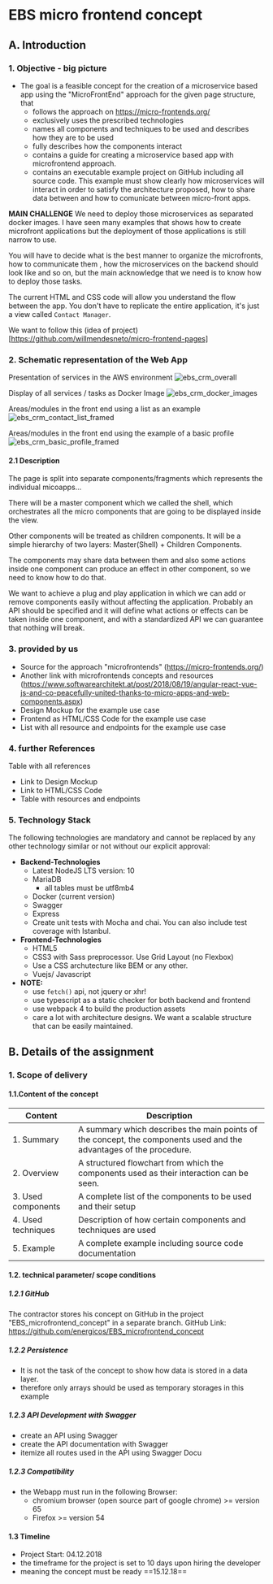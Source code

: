 # EBS micro frontend concept

## A. Introduction

### 1. Objective - big picture

- The goal is a feasible concept for the creation of a microservice based app using the "MicroFrontEnd" approach for the given page structure, that
  - follows the approach on https://micro-frontends.org/
  - exclusively uses the prescribed technologies
  - names all components and techniques to be used and describes how they are to be used
  - fully describes how the components interact
  - contains a guide for creating a microservice based app with microfrontend approach.
  - contains an executable example project on GitHub including all source code. This example must show clearly how microservices will interact in order to satisfy the architecture proposed, how to share data between and how to comunicate between micro-front apps.

**MAIN CHALLENGE**
We need to deploy those microservices as separated docker images. I have seen many examples that shows how to create microfront applications but the deployment of those applications is still narrow to use.

You will have to decide what is the best manner to organize the microfronts, how to communicate them , how the microservices on the backend should look like and so on, but the main acknowledge that we need is to know how to deploy those tasks.

The current HTML and CSS code will allow you understand the flow between the app. You don't have to replicate the entire application, it's just a view called `Contact Manager`.

We want to follow this (idea of project)[https://github.com/willmendesneto/micro-frontend-pages]

### 2. Schematic representation of the Web App

Presentation of services in the AWS environment
![ebs_crm_overall](img/ebs_crm_overall.png)


Display of all services / tasks as Docker Image
![ebs_crm_docker_images](img/ebs_crm_docker_images.png)


Areas/modules in the front end using a list as an example
![ebs_crm_contact_list_framed](img/L01_Contact_list_framed.jpg)


Areas/modules in the front end using the example of a basic profile
![ebs_crm_basic_profile_framed](img/L02_Contact_Basic_framed.jpg)

#### 2.1 Description

The page is split into separate components/fragments which represents the individual micoapps...

There will be a master component which we called the shell, which orchestrates all the micro components that are going to be displayed inside the view.

Other components will be treated as children components. It will be a simple hierarchy of two layers: Master(Shell) + Children Components.

The components may share data between them and also some actions inside one component can produce an effect in other component, so we need to know how to do that.

We want to achieve a plug and play application in which we can add or remove components easily without affecting the application. Probably an API should be specified and it will define what actions or effects can be taken inside one component, and with a standardized API we can guarantee that nothing will break.


### 3. provided by us

* Source for the approach "microfrontends" (https://micro-frontends.org/)
* Another link with microfrontends concepts and resources (https://www.softwarearchitekt.at/post/2018/08/19/angular-react-vue-js-and-co-peacefully-united-thanks-to-micro-apps-and-web-components.aspx)
* Design Mockup for the example use case
* Frontend as HTML/CSS Code for the example use case
* List with all resource and endpoints for the example use case


### 4. further References

Table with all references

- Link to Design Mockup
- Link to HTML/CSS Code
- Table with resources and endpoints


### 5. Technology Stack

The following technologies are mandatory and cannot be replaced by any other technology similar or not without our explicit approval:

* **Backend-Technologies**
  * Latest NodeJS LTS version: 10
  * MariaDB
    * all tables must be utf8mb4
  * Docker (current version)
  * Swagger
  * Express
  * Create unit tests with Mocha and chai. You can also include test coverage with Istanbul.
* **Frontend-Technologies**
  * HTML5
  * CSS3 with Sass preprocessor. Use Grid Layout (no Flexbox)
  * Use a CSS archutecture like BEM or any other.
  * Vuejs/ Javascript
* **NOTE:**
  * use `fetch()` api, not jquery or xhr!
  * use typescript as a static checker for both backend and frontend
  * use webpack 4 to build the production assets
  * care a lot with architecture designs. We want a scalable structure that can be easily maintained.

## B. Details of the assignment

### 1. Scope of delivery

#### 1.1.Content of the concept


| __Content__ | __Description__ |
| --- | --- |
| 1. Summary | A summary which describes the main points of the concept, the components used and the advantages of the procedure. |
| 2. Overview | A structured flowchart from which the components used as their interaction can be seen. |
| 3. Used components | A complete list of the components to be used and their setup |
| 4. Used techniques | Description of how certain components and techniques are used |
| 5. Example | A complete example including source code documentation |


#### 1.2. technical parameter/ scope conditions

##### 1.2.1 GitHub

The contractor stores his concept on GitHub in the project "EBS_microfrontend_concept" in a separate branch.
GitHub Link: https://github.com/energicos/EBS_microfrontend_concept

##### 1.2.2 Persistence

- It is not the task of the concept to show how data is stored in a data layer.
- therefore only arrays should be used as temporary storages in this example

##### 1.2.3 API Development with Swagger

- create an API using Swagger
- create the API documentation with Swagger
- itemize all routes used in the AṔI using Swagger Docu

##### 1.2.3 Compatibility

- the Webapp must run in the following Browser:
  - chromium browser (open source part of google chrome) >= version 65
  - Firefox >= version 54

#### 1.3 Timeline

* Project Start: 04.12.2018
* the timeframe for the project is set to 10 days upon hiring the developer
* meaning the concept must be ready ==15.12.18==